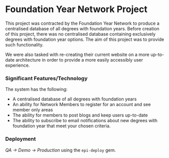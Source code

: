 # Foundation Year Network Project
This project was contracted by the Foundation Year Network to produce a centralised database of all degrees with foundation years. Before creation of this project, there was no centralised database containing exclusively degrees with foundation year options. The aim of this project was to provide such functionality.

We were also tasked with re-creating their current website on a more up-to-date architecture in order to provide a more easily accessibly user experience.


### Significant Features/Technology
The system has the following:

* A centralised database of all degrees with foundation years
* An ability for Network Members to register for an account and see member only areas
* The ability for members to post blogs and keep users up-to-date
* The ability to subscribe to email notifications about new degrees with foundation year that meet your chosen criteria.


### Deployment
*QA -> Demo -> Production* using the `epi-deploy` gem.
